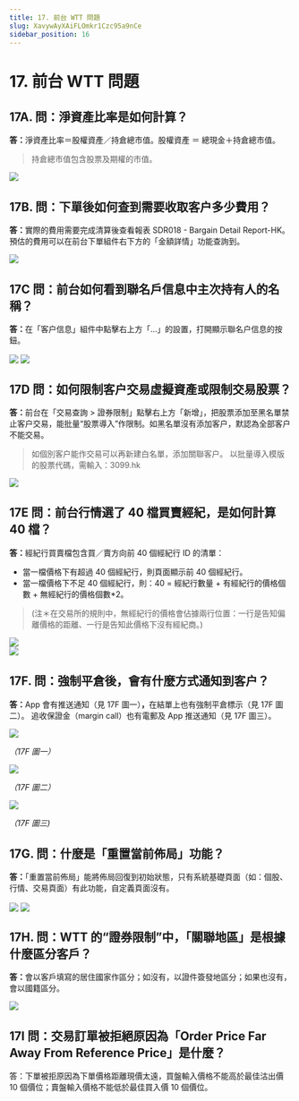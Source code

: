 ```yaml
---
title: 17. 前台 WTT 問題
slug: XavywAyXAiFLOmkr1Czc95a9nCe
sidebar_position: 16
---
```



# 17. 前台 WTT 問題

## 17A. 問：淨資產比率是如何計算？

<b>答：</b>淨資產比率＝股權資產／持倉總市值。股權資產 ＝ 總現金＋持倉總市值。

> 持倉總市值包含股票及期權的市值。

<img src="/assets/QWWcbMFrAozoU3x19iMcEUHEnFc.png" src-width="2600" src-height="766" align="center"/>




## 17B. 問：下單後如何查到需要收取客户多少費用？

<b>答：</b>實際的費用需要完成清算後查看報表 SDR018 - Bargain Detail Report-HK。
預估的費用可以在前台下單組件右下方的「金額詳情」功能查詢到。

<img src="/assets/N5YDbyGdvoRn1nxA4aWcoIujntd.png" src-width="2242" src-height="1122" align="center"/>

## 17C 問：前台如何看到聯名戶信息中主次持有人的名稱？

<b>答：</b>在「客户信息」組件中點擊右上方「...」的設置，打開顯示聯名户信息的按鈕。

<img src="/assets/TfO6btRGAo9TF9x9EeacQcumnrf.png" src-width="2610" src-height="611" align="center"/>

<img src="/assets/WdH1bZSsgorcbMx3fwHcKKz7n7f.png" src-width="2116" src-height="800" align="center"/>

## 17D 問：如何限制客户交易虛擬資產或限制交易股票？

<b>答：</b>前台在「交易查詢 &gt; 證券限制」點擊右上方「新增」，把股票添加至黑名單禁止客户交易，能批量“股票導入”作限制。如黑名單沒有添加客户，默認為全部客户不能交易。

> 如個別客户能作交易可以再新建白名單，添加關聯客户。
以批量導入模版的股票代碼，需輸入：3099.hk

<img src="/assets/Wwqxb3g1Uo2XCBx6GsIc9Z7Yn2c.png" src-width="2606" src-height="1526" align="center"/>

## 17E 問：前台行情選了 40 檔買賣經紀，是如何計算 40 檔？

<b>答：</b>經紀行買賣檔包含買／賣方向前 40 個經紀行 ID 的清單： 

- 當一檔價格下有超過 40 個經紀行，則頁面顯示前 40 個經紀行。
- 當一檔價格下不足 40 個經紀行，則：40 = 經紀行數量 + 有經紀行的價格個數 + 無經紀行的價格個數*2。 

> (注＊在交易所的規則中，無經紀行的價格會佔據兩行位置：一行是告知偏離價格的距離、一行是告知此價格下沒有經紀商。)

<div class="flex gap-3 columns-2" column-size="2">
<div class="w-[65%]" width-ratio="65">
<img src="/assets/LkFZbhPLmoPRKZxOPchc08OBnIb.png" src-width="680" src-height="483" align="center"/>
</div>
<div class="w-[34%]" width-ratio="34">
<img src="/assets/Ap8qbioG6oleQaxs6cGcAKIcnbb.png" src-width="969" src-height="1340" align="center"/>
</div>
</div>

## 17F. 問：強制平倉後，會有什麼方式通知到客户？

<b>答：</b>App 會有推送通知（見 17F 圖一）<b>，</b>在結單上也有強制平倉標示（見 17F 圖二）。
追收保證金（margin call）也有電郵及 App 推送通知（見 17F 圖三）。


<img src="/assets/CTpjbvcxoooJzyxuvbccsz5Snqd.png" src-width="686" src-height="654" align="center"/>

<em>（17F 圖一）</em>

<img src="/assets/ANAPbna8JopRAmxFynbc3VIpn0c.png" src-width="1724" src-height="306" align="center"/>

<em>（17F 圖二）</em>

<img src="/assets/H8ETb7QFBoE8HxxJMWkck5Qunxf.png" src-width="770" src-height="1290" align="center"/>

<em>（17F 圖三)</em>

## 
## 17G. 問：什麼是「重置當前佈局」功能？

<b>答：</b>「重置當前佈局」能將佈局回復到初始狀態，只有系統基礎頁面（如：個股、行情、交易頁面）有此功能，自定義頁面沒有。

<img src="/assets/JOlyb9tXGoSdUSxILIRcK3gknNF.png" src-width="2042" src-height="1240" align="center"/>

<img src="/assets/CW7VbO3zbot2ZBxa3KPcivATn8e.png" src-width="2864" src-height="1790" align="center"/>

## 17H. 問：WTT 的“證券限制”中，「關聯地區」是根據什麼區分客戶？

<b>答：</b>會以客戶填寫的居住國家作區分；如沒有，以證件簽發地區分；如果也沒有，會以國籍區分。

<img src="/assets/SY0wbZDlropmGkxO9IjcUyAqnnb.png" src-width="2866" src-height="1332" align="center"/>

## 17I 問：交易訂單被拒絕原因為「Order Price Far Away From Reference Price」是什麼？

答：下單被拒原因為下單價格距離現價太遠，買盤輸入價格不能高於最佳沽出價 10 個價位；賣盤輸入價格不能低於最佳買入價 10 個價位。

